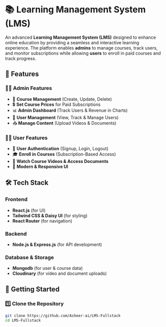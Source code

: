 # 📚 Learning Management System (LMS)


An advanced **Learning Management System (LMS)** designed to enhance online education by providing a seamless and interactive learning experience. The platform enables **admins** to manage courses, track users, and monitor subscriptions while allowing **users** to enroll in paid courses and track progress.

## 🌟 Features

### **👩‍💼 Admin Features**
- 🏫 **Course Management** (Create, Update, Delete)
- 💲 **Set Course Prices** for Paid Subscriptions
- 📊 **Admin Dashboard** (Track Users & Revenue in Charts)
- 👤 **User Management** (View, Track & Manage Users)
- 📥 **Manage Content** (Upload Videos & Documents)

### **👩‍🎓 User Features**
- 🔐 **User Authentication** (Signup, Login, Logout)
- 🎓 **Enroll in Courses** (Subscription-Based Access)
- 🎥 **Watch Course Videos & Access Documents**
- 🎨 **Modern & Responsive UI**


## 🛠️ Tech Stack

### **Frontend**
- **React.js** (for UI)
- **Tailwind CSS & Daisy UI** (for styling)
- **React Router** (for navigation)

### **Backend**
- **Node.js & Express.js** (for API development)


### **Database & Storage**
- **Mongodb** (for user & course data)
- **Cloudinary** (for video and document uploads)

## 🚀 Getting Started

### **1️⃣ Clone the Repository**
```sh
git clone https://github.com/Asheer-ai/LMS-Fullstack
cd LMS-Fullstack
